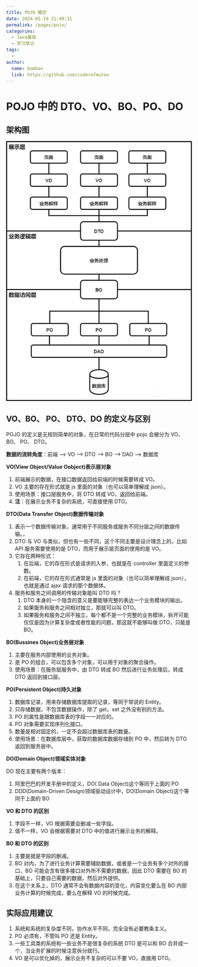 ```yaml
---
title: POJO 概念
date: 2024-05-19 21:49:31
permalink: /pages/pojo/
categories:
  - Java基础
  - 学习笔记
tags:
  - 
author: 
  name: bombax
  link: https://github.com/coderofmutou
---
```

# POJO 中的 DTO、VO、BO、PO、DO

## 架构图

![v2-24e3ed681c02b6434681719753c53b40_r](POJO.assets/v2-24e3ed681c02b6434681719753c53b40_r.jpg)

## VO、BO、 PO、 DTO、DO 的定义与区别

POJO 的定义是无规则简单的对象，在日常的代码分层中 pojo 会被分为 VO、BO、 PO、 DTO。

**数据的流转角度**：前端 --> VO --> DTO --> BO --> DAO --> 数据库

**VO(View Object/Value Oobject)表示层对象**

1. 前端展示的数据，在接口数据返回给前端的时候需要转成 VO。
2. VO 主要的存在形式就是 js 里面的对象（也可以简单理解成 json）。
3. 使用场景：接口层服务中，将 DTO 转成 VO，返回给前端。
4. **注**：在展示业务不复杂的系统，可直接使用 DTO。

**DTO(Data Transfer Object)数据传输对象**

1. 表示一个数据传输对象，通常用于不同服务或服务不同分层之间的数据传输。，
2. DTO 与 VO 与类似，但也有一些不同，这个不同主要是设计理念上的，比如 API 服务需要使用的是 DTO，而用于展示层页面的使用的是 VO。
3. 它存在两种形式：
    1. 在后端，它的存在形式是请求的入参，也就是在 controller 里面定义的参数。
    2. 在前端，它的存在形式通常是 js 里面的对象（也可以简单理解成 json），也就是通过 ajax 请求的那个数据体。
4. 服务和服务之间调用的传输对象能叫 DTO 吗？
    1. DTO 本身的一个隐含的意义是要能够完整的表达一个业务模块的输出。
    2. 如果服务和服务之间相对独立，那就可以叫 DTO。
    3. 如果服务和服务之间不独立，每个都不是一个完整的业务模块，拆开可能仅仅是因为计算复杂度或者性能的问题，那这就不能够叫做 DTO，只能是 BO。


**BO(Bussines Object)业务层对象**

1. 主要在服务内部使用的业务对象。
2. 是 PO 的组合，可以包含多个对象，可以用于对象的聚合操作。
3. 使用场景：在服务层服务中，由 DTO 转成 BO 然后进行业务处理后，转成 DTO 返回到接口层。

**PO(Persistent Object)持久对象**

1. 数据库记录，用来存储数据库提取的记录，等同于常说的 Entity。
2. 只存储数据，不包含数据操作，除了 get，set 之外没有别的方法。
3. PO 的属性是跟数据库表的字段一一对应的。
4. PO 对象需要实现序列化接口。
5. 数量是相对固定的，一定不会超过数据库表的数量。
3. 使用场景：在数据库层中，获取的数据库数据存储到 PO 中，然后转为 DTO 返回到服务层中。

**DO(Domain Object)领域实体对象**

DO 现在主要有两个版本：

1. 阿里巴巴的开发手册中的定义，DO( Data Object)这个等同于上面的 PO
2. DDD(Domain-Driven Design)领域驱动设计中，DO(Domain Object)这个等同于上面的 BO

**VO 和 DTO 的区别**

1. 字段不一样，VO 根据需要会删减一些字段。
2. 值不一样，VO 会根据需要对 DTO 中的值进行展示业务的解释。

**BO 和 DTO 的区别**

1. 主要是就是字段的删减。
2. BO 对内，为了进行业务计算需要辅助数据，或者是一个业务有多个对外的接口，BO 可能会含有很多接口对外所不需要的数据，因此 DTO 需要在 BO 的基础上，只要自己需要的数据，然后对外提供。
3. 在这个关系上，DTO 通常不会有数据内容的变化，内容变化要么在 BO 内部业务计算的时候完成，要么在解释 VO 的时候完成。

## 实际应用建议

1. 系统和系统的复杂度不同，协作水平不同，完全没有必要教条主义。
2. PO 必须有，不管叫 PO 还是 Entity。
3. 一些工具类的系统和一些业务不是很复杂的系统 DTO 是可以和 BO 合并成一个，当业务扩展的时候注意拆分就行。
4. VO 是可以优化掉的，展示业务不复杂的可以不要 VO，直接用 DTO。

